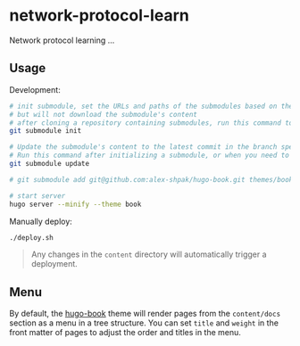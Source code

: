 # network-protocol-learn

Network protocol learning ...

## Usage

Development:

```sh
# init submodule, set the URLs and paths of the submodules based on the information in the .gitmodules file, 
# but will not download the submodule's content
# after cloning a repository containing submodules, run this command to initialize the submodules.
git submodule init

# Update the submodule's content to the latest commit in the branch specified in the .gitmodules file
# Run this command after initializing a submodule, or when you need to update the contents of a submodule.
git submodule update

# git submodule add git@github.com:alex-shpak/hugo-book.git themes/book

# start server
hugo server --minify --theme book
```

Manually deploy:

```sh
./deploy.sh
```

> Any changes in the `content` directory will automatically trigger a deployment.

## Menu

By default, the [hugo-book](https://github.com/alex-shpak/hugo-book) theme will render pages from the `content/docs` section as a menu in a tree structure.
You can set `title` and `weight` in the front matter of pages to adjust the order and titles in the menu.